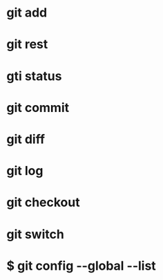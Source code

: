 # git add

# git rest

# gti status

# git commit

# git diff

# git log

# git checkout

# git switch

# $ git config --global --list
